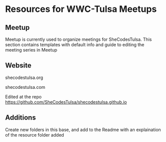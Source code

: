 # Resources for WWC-Tulsa Meetups
## Meetup 
Meetup is currently used to organize meetings for SheCodesTulsa. This section contains templates with default info and guide to editing the meeting series in Meetup
## Website
shecodestulsa.org

shecodestulsa.com

Edited at the repo https://github.com/SheCodesTulsa/shecodestulsa.github.io
## Additions
Create new folders in this base, and add to the Readme with an explaination of the resource folder added